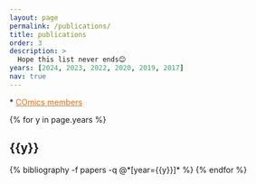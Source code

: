```yaml
---
layout: page
permalink: /publications/
title: publications
order: 3
description: >
  Hope this list never ends😊
years: [2024, 2023, 2022, 2020, 2019, 2017]
nav: true
---
```


\* <u style="color:#ed6b00">COmics members</u>

<div class="publications">
  
{% for y in page.years %}
  <h2 class="year">{{y}}</h2>
  {% bibliography -f papers -q @*[year={{y}}]* %}
{% endfor %}

</div>
